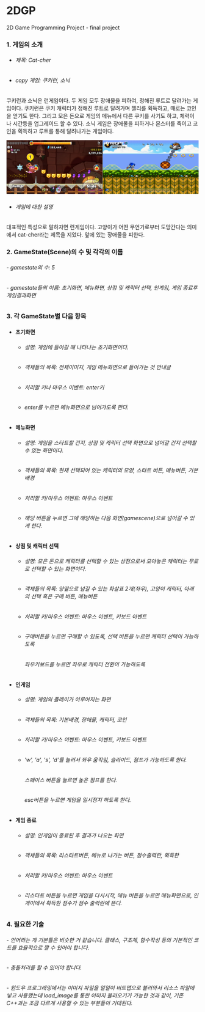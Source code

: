 # 2DGP
2D Game Programming Project - final project

### 1. 게임의 소개
* ###### 제목: Cat-cher
* ###### copy 게임: 쿠키런, 소닉
쿠키런과 소닉은 런게임이다. 두 게임 모두 장애물을 피하여, 정해진 루트로 달려가는 게임이다. 
쿠키런은 쿠키 캐릭터가 정해진 루트로 달려가며 젤리를 획득하고, 때로는 코인을 얻기도 한다. 그리고 모은 돈으로 게임의 메뉴에서 다른 쿠키를 사기도 하고, 체력이나 시간등을 업그레이드 할 수 있다. 소닉 게임은 장애물을 피하거나 몬스터를 죽이고 코인을 획득하고 루트를 통해 달려나가는 게임이다. 

![TitleImg](./titleImg.png)

* ###### 게임에 대한 설명
대표적인 특성으로 말하자면 런게임이다. 고양이가 어떤 무언가로부터 도망간다는 의미에서 cat-cher라는 제목을 지었다. 앞에 있는 장애물을 피한다.




### 2. GameState(Scene)의 수 및 각각의 이름
###### - gamestate의 수: 5
###### - gamestate들의 이름: 초기화면, 메뉴화면, 상점 및 캐릭터 선택, 인게임, 게임 종료후 게임결과화면       


### 3. 각 GameState별 다음 항목
* #### 초기화면
  * ###### 설명: 게임에 들어갈 때 나타나는 초기화면이다. 
  * ###### 객체들의 목록: 전체이미지, 게임 메뉴화면으로 들어가는 것 안내글
  * ###### 처리할 키나 마우스 이벤트: enter키
  * ###### enter를 누르면 메뉴화면으로 넘어가도록 한다.
* #### 메뉴화면
  * ###### 설명: 게임을 스타트할 건지, 상점 및 캐릭터 선택 화면으로 넘어갈 건지 선택할 수 있는 화면이다.
  * ###### 객체들의 목록: 현재 선택되어 있는 캐릭터의 모양, 스타트 버튼, 메뉴버튼, 기본 배경
  * ###### 처리할 키/마우스 이벤트: 마우스 이벤트 
  * ###### 해당 버튼을 누르면 그에 해당하는 다음 화면(gamescene)으로 넘어갈 수 있게 한다. 
* #### 상점 및 캐릭터 선택
  * ###### 설명: 모은 돈으로 캐릭터를 선택할 수 있는 상점으로써 모아놓은 캐릭터는 무료로 선택할 수 있는 화면이다.
  * ###### 객체들의 목록: 양옆으로 넘길 수 있는 화살표 2개(좌우), 고양이 캐릭터, 아래의 선택 혹은 구매 버튼, 메뉴버튼
  * ###### 처리할 키/마우스 이벤트: 마우스 이벤트, 키보드 이벤트
  * ###### 구매버튼을 누르면 구매할 수 있도록, 선택 버튼을 누르면 캐릭터 선택이 가능하도록
    ###### 좌우키보드를 누르면 좌우로 캐릭터 전환이 가능하도록
* #### 인게임
  * ###### 설명: 게임의 플레이가 이루어지는 화면
  * ###### 객체들의 목록: 기본배경, 장애물, 캐릭터, 코인
  * ###### 처리할 키/마우스 이벤트: 마우스 이벤트, 키보드 이벤트
  * ###### 'w', 'a', 's', 'd'를 눌러서 좌우 움직임, 슬라이드, 점프가 가능하도록 한다. 
    ###### 스페이스 버튼을 눌르면 높은 점프를 한다. 
    ###### esc버튼을 누르면 게임을 일시정지 하도록 한다.
* #### 게임 종료
  * ###### 설명: 인게임이 종료된 후 결과가 나오는 화면
  * ###### 객체들의 목록: 리스타트버튼, 메뉴로 나가는 버튼, 점수출력란, 획득한 
  * ###### 처리할 키/마우스 이벤트: 마우스 이벤트
  * ###### 리스타트 버튼을 누르면 게임을 다시시작, 메뉴 버튼을 누르면 메뉴화면으로, 인게이에서 획득한 점수가 점수 출력란에 뜬다.       
  
  
  
  
### 4. 필요한 기술
###### - 언어라는 게 기본틀은 비슷한 거 같습니다. 클래스, 구조체, 함수작성 등의 기본적인 코드를 효율적으로 짤 수 있어야 합니다.
###### - 충돌처리를 할 수 있어야 합니다. 
###### - 윈도우 프로그래밍에서는 이미지 파일을 일일이 비트맵으로 불러와서 리소스 파일에 넣고 사용했는데 load_image를 통한 이미지            불러오기가 가능한 것과 같이, 기존 C++과는 조금 다르게 사용할 수 있는 부분들이 기대된다.

